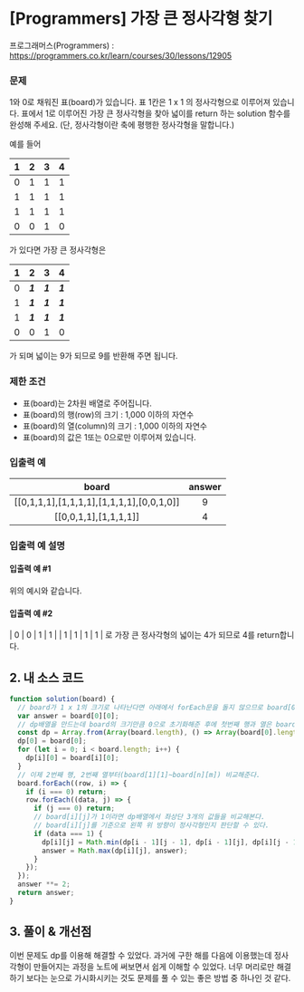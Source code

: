 # [Programmers] 가장 큰 정사각형 찾기

프로그래머스(Programmers) : https://programmers.co.kr/learn/courses/30/lessons/12905

### 문제

1와 0로 채워진 표(board)가 있습니다. 표 1칸은 1 x 1 의 정사각형으로 이루어져 있습니다. 표에서 1로 이루어진 가장 큰 정사각형을 찾아 넓이를 return 하는 solution 함수를 완성해 주세요. (단, 정사각형이란 축에 평행한 정사각형을 말합니다.)

예를 들어

|  1  |  2  |  3  |  4  |
| :-: | :-: | :-: | :-: |
|  0  |  1  |  1  |  1  |
|  1  |  1  |  1  |  1  |
|  1  |  1  |  1  |  1  |
|  0  |  0  |  1  |  0  |

가 있다면 가장 큰 정사각형은

|  1  |    2    |    3    |    4    |
| :-: | :-----: | :-----: | :-----: |
|  0  | **_1_** | **_1_** | **_1_** |
|  1  | **_1_** | **_1_** | **_1_** |
|  1  | **_1_** | **_1_** | **_1_** |
|  0  |    0    |    1    |    0    |

가 되며 넓이는 9가 되므로 9를 반환해 주면 됩니다.

### 제한 조건

- 표(board)는 2차원 배열로 주어집니다.
- 표(board)의 행(row)의 크기 : 1,000 이하의 자연수
- 표(board)의 열(column)의 크기 : 1,000 이하의 자연수
- 표(board)의 값은 1또는 0으로만 이루어져 있습니다.

### 입출력 예

|                   board                   | answer |
| :---------------------------------------: | :----: |
| [[0,1,1,1],[1,1,1,1],[1,1,1,1],[0,0,1,0]] |   9    |
|           [[0,0,1,1],[1,1,1,1]]           |   4    |

### 입출력 예 설명

#### 입출력 예 #1

위의 예시와 같습니다.

#### 입출력 예 #2

| 0 | 0 | 1 | 1 |
| 1 | 1 | 1 | 1 |
로 가장 큰 정사각형의 넓이는 4가 되므로 4를 return합니다.

## 2. 내 소스 코드

```javascript
function solution(board) {
  // board가 1 x 1의 크기로 나타난다면 아래에서 forEach문을 돌지 않으므로 board[0][0]으로 answer를 초기화해준다.
  var answer = board[0][0];
  // dp배열을 만드는데 board의 크기만큼 0으로 초기화해준 후에 첫번째 행과 열은 board와 같게 만들어준다.
  const dp = Array.from(Array(board.length), () => Array(board[0].length).fill(0));
  dp[0] = board[0];
  for (let i = 0; i < board.length; i++) {
    dp[i][0] = board[i][0];
  }
  // 이제 2번째 행, 2번째 열부터(board[1][1]~board[n][m]) 비교해준다.
  board.forEach((row, i) => {
    if (i === 0) return;
    row.forEach((data, j) => {
      if (j === 0) return;
      // board[i][j]가 1이라면 dp배열에서 좌상단 3개의 값들을 비교해본다.
      // board[i][j]를 기준으로 왼쪽 위 방향이 정사각형인지 판단할 수 있다.
      if (data === 1) {
        dp[i][j] = Math.min(dp[i - 1][j - 1], dp[i - 1][j], dp[i][j - 1]) + 1;
        answer = Math.max(dp[i][j], answer);
      }
    });
  });
  answer **= 2;
  return answer;
}
```

## 3. 풀이 & 개선점

이번 문제도 dp를 이용해 해결할 수 있었다. 과거에 구한 해를 다음에 이용했는데 정사각형이 만들어지는 과정을 노트에 써보면서 쉽게 이해할 수 있었다. 너무 머리로만 해결하기 보다는 눈으로 가시화시키는 것도 문제를 풀 수 있는 좋은 방법 중 하나인 것 같다.
